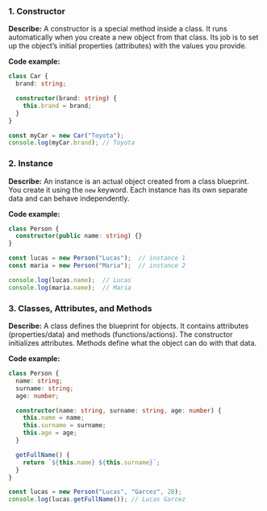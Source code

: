 ### 1. Constructor

**Describe:**
A constructor is a special method inside a class. It runs automatically when you create a new object from that class. Its job is to set up the object’s initial properties (attributes) with the values you provide.

**Code example:**

```ts
class Car {
  brand: string;

  constructor(brand: string) {
    this.brand = brand;
  }
}

const myCar = new Car("Toyota");
console.log(myCar.brand); // Toyota
```

### 2. Instance

**Describe:**
An instance is an actual object created from a class blueprint. You create it using the `new` keyword. Each instance has its own separate data and can behave independently.

**Code example:**

```ts
class Person {
  constructor(public name: string) {}
}

const lucas = new Person("Lucas");  // instance 1
const maria = new Person("Maria");  // instance 2

console.log(lucas.name);  // Lucas
console.log(maria.name);  // Maria
```

### 3. Classes, Attributes, and Methods

**Describe:**
A class defines the blueprint for objects. It contains attributes (properties/data) and methods (functions/actions). The constructor initializes attributes. Methods define what the object can do with that data.

**Code example:**

```ts
class Person {
  name: string;
  surname: string;
  age: number;

  constructor(name: string, surname: string, age: number) {
    this.name = name;
    this.surname = surname;
    this.age = age;
  }

  getFullName() {
    return `${this.name} ${this.surname}`;
  }
}

const lucas = new Person("Lucas", "Garcez", 28);
console.log(lucas.getFullName()); // Lucas Garcez
```
